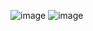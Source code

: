 ![image](https://user-images.githubusercontent.com/100318892/211381945-528b8ad2-1947-4135-9613-1e121174eadf.png)
![image](https://user-images.githubusercontent.com/100318892/211381851-bf645509-f883-4be6-abf3-adbaa9f8566f.png)
